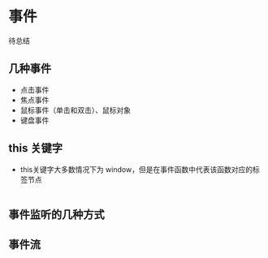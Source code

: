 # 事件

待总结

## 几种事件

- 点击事件
- 焦点事件
- 鼠标事件（单击和双击）、鼠标对象
- 键盘事件

## this 关键字

- this关键字大多数情况下为 window，但是在事件函数中代表该函数对应的标签节点

```html

```

## 事件监听的几种方式

## 事件流
